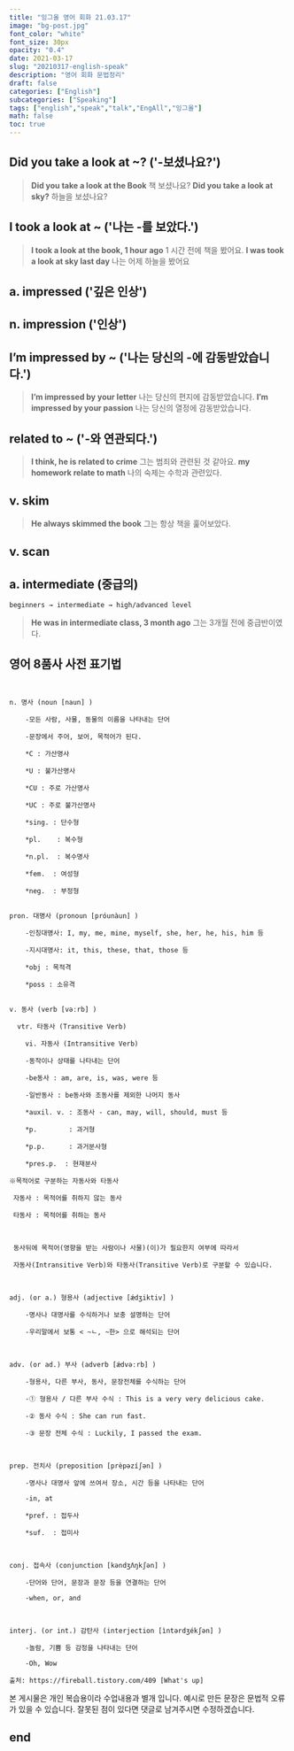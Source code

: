 ```yaml
---
title: "잉그올 영어 회화 21.03.17"
image: "bg-post.jpg"
font_color: "white"
font_size: 30px
opacity: "0.4"
date: 2021-03-17
slug: "20210317-english-speak"
description: "영어 회화 문법정리"
draft: false
categories: ["English"]    
subcategories: ["Speaking"]
tags: ["english","speak","talk","EngAll","잉그올"]
math: false
toc: true
---
```


## 	Did you take a look at ~? ('-보셨나요?')
> **Did you take a look at the Book** 책 보셨나요?
> **Did you take a look at sky?** 하늘을 보셨나요?

## I took a look at ~ ('나는 -를 보았다.') 
> **I took a look at the book, 1 hour ago** 1 시간 전에 책을 봤어요.
> **I was took a look at sky last day** 나는 어제 하늘을 봤어요

## a. impressed ('깊은 인상') 

## n. impression ('인상')

## I’m impressed by ~ ('나는 당신의 -에 감동받았습니다.')
> **I’m impressed by your letter** 나는 당신의 편지에 감동받았습니다.
> **I’m impressed by your passion** 나는 당신의 열정에 감동받았습니다.

## related to ~ ('-와 연관되다.')
> **I think, he is related to crime** 그는 범죄와 관련된 것 같아요.
> **my homework relate to math** 나의 숙제는 수학과 관련있다.

## v. skim 
> **He always skimmed the book** 그는 항상 책을 훑어보았다.

## v. scan

## a. intermediate (중급의) 
	beginners → intermediate → high/advanced level
> **He was in intermediate class, 3 month ago** 그는 3개월 전에 중급반이였다.



## 영어 8품사 사전 표기법
```


n. 명사 (noun [naun] )

    -모든 사람, 사물, 동물의 이름을 나타내는 단어

    -문장에서 주어, 보어, 목적어가 된다.

    *C : 가산명사

    *U : 불가산명사

    *CU : 주로 가산명사

    *UC : 주로 불가산명사

    *sing. : 단수형

    *pl.    : 복수형

    *n.pl.  : 복수명사

    *fem.  : 여성형

    *neg.  : 부정형


pron. 대명사 (pronoun [próunàun] )

    -인칭대명사: I, my, me, mine, myself, she, her, he, his, him 등

    -지시대명사: it, this, these, that, those 등

    *obj : 목적격

    *poss : 소유격

    
v. 동사 (verb [vəːrb] )

  vtr. 타동사 (Transitive Verb)

    vi. 자동사 (Intransitive Verb)

    -동작이나 상태를 나타내는 단어

    -be동사 : am, are, is, was, were 등

    -일반동사 : be동사와 조동사를 제외한 나머지 동사

    *auxil. v. : 조동사 - can, may, will, should, must 등

    *p.        : 과거형

    *p.p.      : 과거분사형

    *pres.p.  : 현재분사

※목적어로 구분하는 자동사와 타동사

 자동사 : 목적어를 취하지 않는 동사

 타동사 : 목적어를 취하는 동사



 동사뒤에 목적어(영향을 받는 사람이나 사물)(이)가 필요한지 여부에 따라서

 자동사(Intransitive Verb)와 타동사(Transitive Verb)로 구분할 수 있습니다. 



adj. (or a.) 형용사 (adjective [ǽdʒiktiv] )

    -명사나 대명사를 수식하거나 보충 설명하는 단어

    -우리말에서 보통 < ~ㄴ, ~한> 으로 해석되는 단어

 

adv. (or ad.) 부사 (adverb [ǽdvəːrb] )

    -형용사, 다른 부사, 동사, 문장전체를 수식하는 단어

    -① 형용사 / 다른 부사 수식 : This is a very very delicious cake.

    -② 동사 수식 : She can run fast.

    -③ 문장 전체 수식 : Luckily, I passed the exam.



prep. 전치사 (preposition [prèpəzíʃən] ) 

    -명사나 대명사 앞에 쓰여서 장소, 시간 등을 나타내는 단어

    -in, at

    *pref. : 접두사

    *suf.  : 접미사



conj. 접속사 (conjunction [kəndʒΛŋkʃən] )

    -단어와 단어, 문장과 문장 등을 연결하는 단어

    -when, or, and



interj. (or int.) 감탄사 (interjection [ìntərdʒékʃən] )

    -놀람, 기쁨 등 감정을 나타내는 단어

    -Oh, Wow

출처: https://fireball.tistory.com/409 [What's up]

```


본 게시물은 개인 복습용이라 수업내용과 별개 입니다.
예시로 만든 문장은 문법적 오류가 있을 수 있습니다. 
잘못된 점이 있다면 댓글로 남겨주시면 수정하겠습니다. 

## end
